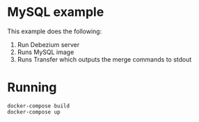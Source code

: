 # MySQL example

This example does the following:
1. Run Debezium server
2. Runs MySQL image
3. Runs Transfer which outputs the merge commands to stdout

# Running
```
docker-compose build
docker-compose up
```
